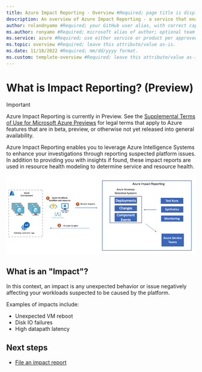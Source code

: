 ```yaml
---
title: Azure Impact Reporting - Overview #Required; page title is displayed in search results. Include the brand.
description: An overview of Azure Impact Reporting - a service that enables you to send reports when you observe a negative change in performance of your Azure workloads. #Required; article description that is displayed in search results. 
author: rolandnyamo #Required; your GitHub user alias, with correct capitalization.
ms.author: ronyamo #Required; microsoft alias of author; optional team alias.
ms.service: azure #Required; use either service or product per approved list. 
ms.topic: overview #Required; leave this attribute/value as-is.
ms.date: 11/18/2022 #Required; mm/dd/yyyy format.
ms.custom: template-overview #Required; leave this attribute/value as-is.
---
```


# What is Impact Reporting? (Preview)
> [!IMPORTANT]
> Azure Impact Reporting is currently in Preview. See the [Supplemental Terms of Use for Microsoft Azure Previews](https://azure.microsoft.com/support/legal/preview-supplemental-terms/) for legal terms that apply to Azure features that are in beta, preview, or otherwise not yet released into general availability.

Azure Impact Reporting enables you to leverage Azure Intelligence Systems to enhance your investigations through reporting suspected platform issues. In addition to providing you with insights if found, these impact reports are used in resource health modeling to determine service and resource health.

![End-to-end architecture diagram of Azumre Impact Reporting.](images/impact-rp-end-to-end.png)

## What is an "Impact"?

In this context, an impact is any unexpected behavior or issue negatively affecting your workloads suspected to be caused by the platform.

Examples of impacts include:

* Unexpected VM reboot
* Disk IO failures
* High datapath latency 

## Next steps
<!-- Add a context sentence for the following links -->
* [File an impact report](report-vm-impact.md)
<!-- - [View previous impact reports](links-how-to.md) -->
